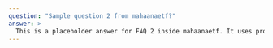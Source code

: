 ```yaml
---
question: "Sample question 2 from mahaanaetf?"
answer: >
  This is a placeholder answer for FAQ 2 inside mahaanaetf. It uses proper YAML block formatting to avoid any parsing issues.
---
```

